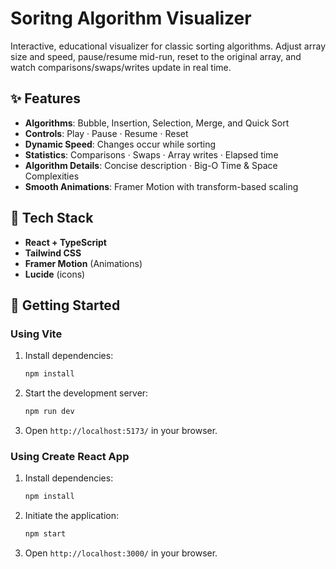 # Soritng Algorithm Visualizer

Interactive, educational visualizer for classic sorting algorithms. Adjust array size and speed, pause/resume mid-run, reset to the original array, and watch comparisons/swaps/writes update in real time.

## ✨ Features

- **Algorithms**: Bubble, Insertion, Selection, Merge, and Quick Sort
- **Controls**: Play · Pause · Resume · Reset
- **Dynamic Speed**: Changes occur while sorting
- **Statistics**: Comparisons · Swaps · Array writes · Elapsed time
- **Algorithm Details**: Concise description · Big-O Time & Space Complexities
- **Smooth Animations**: Framer Motion with transform-based scaling

## 🧱 Tech Stack

- **React + TypeScript**
- **Tailwind CSS**
- **Framer Motion** (Animations)
- **Lucide** (icons)

## 🚀 Getting Started

### **Using Vite**

1. Install dependencies:
   ```bash
   npm install
   ```
2. Start the development server:
   ```bash
   npm run dev
   ```
3. Open `http://localhost:5173/` in your browser.

### **Using Create React App**

1. Install dependencies:
   ```bash
   npm install
   ```
2. Initiate the application:
   ```bash
   npm start
   ```
3. Open `http://localhost:3000/` in your browser.

